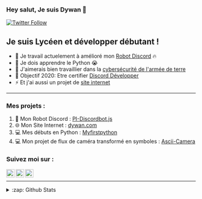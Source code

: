 ### Hey salut, Je suis Dywan 👋


[![Twitter Follow](https://img.shields.io/twitter/follow/Dywan77?color=1DA1F2&logo=twitter&style=for-the-badge)](https://twitter.com/intent/follow?original_referer=https%3A%2F%2Fgithub.com%2FDywan77r&screen_name=Dywan771)

## Je suis Lycéen et développer débutant !

- 🔭 Je travail actuelement à amélioré mon [Robot Discord](https://github.com/Dywan77/PI-Discordbot.js) 🔥
- 🌱 Je dois apprendre le Python 😭
- 👯 J'aimerais bien travaillier dans la [cybersécurité de l'armée de terre](https://www.sengager.fr/emplois/informatique-telecoms/specialiste-cybersecurite)
- 🥅 Objectif 2020: Etre certifier [Discord Développer](https://support.discord.com/hc/fr/articles/360040720412-Bot-Verification-and-Data-Whitelisting)
- ⚡ Et j'ai aussi un projet de [site internet](https://github.com/Dywan77/Dywan.net)

---


  ### Mes projets :
  

1. 🤖 Mon Robot Discord : [PI-Discordbot.js](https://github.com/Dywan77/PI-Discordbot.js)
2. 🌐 Mon Site Internet : [dywan.com](https://github.com/Dywan77/Dywan.net)
3. 💻 Mes débuts en Python : [Myfirstpython](https://github.com/Dywan77/Myfirstpython)
4. 💻 Mon projet de flux de caméra transformé en symboles : [Ascii-Camera](https://github.com/Dywan77/Ascii-Cam)

### Suivez moi sur :

[<img align="left" alt="Dywan | YouTube" width="22px" src="https://cdn.jsdelivr.net/npm/simple-icons@v3/icons/youtube.svg" />][youtube]
[<img align="left" alt="Dywan771 | Twitter" width="22px" src="https://cdn.jsdelivr.net/npm/simple-icons@v3/icons/twitter.svg" />][twitter]
[<img align="left" alt="Dywan77 | Instagram" width="22px" src="https://cdn.jsdelivr.net/npm/simple-icons@v3/icons/instagram.svg" />][instagram]

<br />


---








<details>
  <summary>:zap: Github Stats</summary>

  <img align="left" alt="Dywan's Github Stats" src="https://github-readme-stats.vercel.app/api?username=Dywan77&show_icons=true&theme=chartreuse-white&hide_border=true" />

</details>

[twitter]: https://twitter.com/intent/follow?original_referer=https%3A%2F%2Fgithub.com%2FDywan77r&screen_name=Dywan771
[youtube]: https://www.youtube.com/channel/UCsgPYzCdaRK4dofWhYl0sTA/?sub_confirmation=1
[instagram]: https://www.instagram.com/dywan77/
